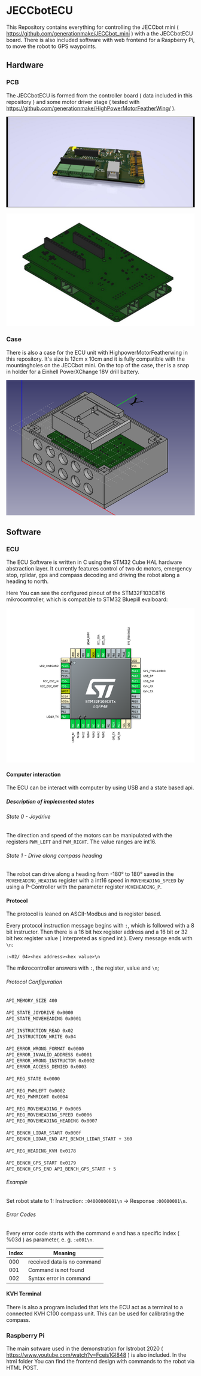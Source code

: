 # JECCbotECU

This Repository contains everything for controlling the JECCbot mini ( https://github.com/generationmake/JECCbot_mini ) with a the JECCbotECU board. There is also included software with web frontend for a Raspberry Pi, to move the robot to GPS waypoints.

## Hardware

### PCB

The JECCbotECU is formed from the controller board ( data included in this repository ) and some motor driver stage ( tested with https://github.com/generationmake/HighPowerMotorFeatherWing/ ).

![JECCbotECU rendering](hardware/controlpcb/productiondata/JECCbotECU.jpg)

![JECCbotECU with HighpowerMotorFeatherwing](hardware/controlpcb/productiondata/completeUnit.png)

### Case

There is also a case for the ECU unit with HighpowerMotorFeatherwing in this repository. It's size is 12cm x 10cm and it is fully compatible with the mountingholes on the JECCbot mini. On the top of the case, ther is a snap in holder for a Einhell PowerXChange 18V drill battery.

![JECCbotECU case](hardware/case/productiondata/case.png)

## Software

### ECU 
 
The ECU Software is written in C using the STM32 Cube HAL hardware abstraction layer. It currently features control of two dc motors, emergency stop, rplidar, gps and compass decoding and driving the robot along a heading to north.

Here You can see the configured pinout of the STM32F103C8T6 mikrocontroller, which is compatible to STM32 Bluepill evalboard:

![JECCbotECU pinout](hardware/controlpcb/productiondata/pinout.png)

#### Computer interaction

The ECU can be interact with computer by using USB and a state based api.

##### Description of implemented states

###### State 0 - Joydrive

The direction and speed of the motors can be manipulated with the registers ```PWM_LEFT``` and ```PWM_RIGHT```. The value ranges are int16.

###### State 1 - Drive along compass heading

The robot can drive along a heading from -180° to 180° saved in the ```MOVEHEADING_HEADING``` register with a int16 speed in ```MOVEHEADING_SPEED``` by using a P-Controller with the parameter register ```MOVEHEADING_P```.

#### Protocol

The protocol is leaned on ASCII-Modbus and is register based. 

Every protocol instruction message begins with ```:```, which is followed with a 8 bit instructor. Then there is a 16 bit hex register address and a 16 bit or 32 bit hex register value ( interpreted as signed int ). Every message ends with ```\n```: 

```:<02/ 04><hex address><hex value>\n```

The mikrocontroller answers with ```:```, the register, value and ```\n```;

###### Protocol Configuration

```
API_MEMORY_SIZE 400

API_STATE_JOYDRIVE 0x0000
API_STATE_MOVEHEADING 0x0001

API_INSTRUCTION_READ 0x02
API_INSTRUCTION_WRITE 0x04

API_ERROR_WRONG_FORMAT 0x0000
API_ERROR_INVALID_ADDRESS 0x0001
API_ERROR_WRONG_INSTRUCTOR 0x0002
API_ERROR_ACCESS_DENIED 0x0003

API_REG_STATE 0x0000

API_REG_PWMLEFT 0x0002
API_REG_PWMRIGHT 0x0004

API_REG_MOVEHEADING_P 0x0005
API_REG_MOVEHEADING_SPEED 0x0006
API_REG_MOVEHEADING_HEADING 0x0007

API_BENCH_LIDAR_START 0x000f
API_BENCH_LIDAR_END API_BENCH_LIDAR_START + 360

API_REG_HEADING_KVH 0x0178

API_BENCH_GPS_START 0x0179
API_BENCH_GPS_END API_BENCH_GPS_START + 5
```

###### Example

Set robot state to 1:
Instruction: ```:04000000001\n``` -> Response ```:00000001\n```.


###### Error Codes

Every error code starts with the command e and has a specific index ( %03d ) as parameter, e. g. ```:e001\n```.

| Index | Meaning |
| ----- | ------- |
| 000 | received data is no command |
| 001 | Command is not found |
| 002 | Syntax error in command |

#### KVH Terminal

There is also a program included that lets the ECU act as a terminal to a connected KVH C100 compass unit. This can be used for calibrating the compass.

### Raspberry Pi

The main sotware used in the demonstration for Istrobot 2020 ( https://www.youtube.com/watch?v=Fceis1Gl848 ) is also included.
In the html folder You can find the frontend design with commands to the robot via HTML POST.
